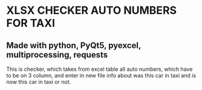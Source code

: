 # XLSX CHECKER AUTO NUMBERS FOR TAXI
## Made with python, PyQt5, pyexcel, multiprocessing, requests

This is checker, which takes from excel table all auto numbers,
which have to be on 3 column, and enter in new file info about
was this car in taxi and is now this car in taxi or not.

